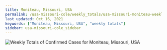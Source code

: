 ```yaml
---
title: Moniteau, Missouri, USA
permalink: /usa-missouri-cole/weekly_totals/usa-missouri-moniteau-weekly_totals.html
last_updated: Oct 16, 2021
keywords: ["Moniteau, Missouri, USA", "weekly totals"]
sidebar: usa-missouri-cole_sidebar
---
```


![Weekly Totals of Confirmed Cases for Moniteau, Missouri, USA](/covid_tracker/images/graphs/usa-missouri-moniteau-weekly_totals_graph.png)
